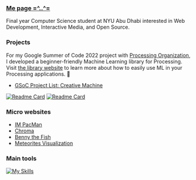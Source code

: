 ### [Me page =^..^=](https://jjeongin.github.io/me/)

Final year Computer Science student at NYU Abu Dhabi interested in Web Development, Interactive Media, and Open Source.

### Projects

For my Google Summer of Code 2022 project with [Processing Organization](https://processing.org/), I developed a beginner-friendly Machine Learning library for Processing. Visit [the library website](https://jjeongin.github.io/creative-machine/) to learn more about how to easily use ML in your Processing applications. 🤖

- [GSoC Project List: Creative Machine](https://summerofcode.withgoogle.com/programs/2022/projects/8QMnLtav)

[![Readme Card](https://github-readme-stats.vercel.app/api/pin/?username=jjeongin&repo=creative-machine&theme=graywhite)](https://github.com/jjeongin/creative-machine)
[![Readme Card](https://github-readme-stats.vercel.app/api/pin/?username=jjeongin&repo=creative-machine-website&theme=graywhite)](https://github.com/jjeongin/creative-machine-website)

### Micro websites
- [IM PacMan](https://jjeongin.github.io/micro-projects/IM-PacMan/)
- [Chroma](https://jjeongin.github.io/Chroma/)
- [Benny the Fish](https://jjeongin.github.io/Benny-the-fish/)
- [Meteorites Visualization](https://jjeongin.github.io/micro-projects/Meteor)

### Main tools

[![My Skills](https://skillicons.dev/icons?i=python,html,css,ts,js,java,c,cpp,go,aws&theme=light)](https://skillicons.dev)

